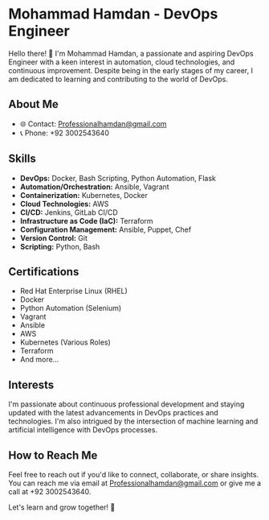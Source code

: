 # Mohammad Hamdan - DevOps Engineer

Hello there! 👋 I'm Mohammad Hamdan, a passionate and aspiring DevOps Engineer with a keen interest in automation, cloud technologies, and continuous improvement. Despite being in the early stages of my career, I am dedicated to learning and contributing to the world of DevOps.

## About Me

- 🌐 Contact: [Professionalhamdan@gmail.com](mailto:Professionalhamdan@gmail.com)
- 📞 Phone: +92 3002543640

## Skills

- **DevOps:** Docker, Bash Scripting, Python Automation, Flask
- **Automation/Orchestration:** Ansible, Vagrant
- **Containerization:** Kubernetes, Docker
- **Cloud Technologies:** AWS
- **CI/CD:** Jenkins, GitLab CI/CD
- **Infrastructure as Code (IaC):** Terraform
- **Configuration Management:** Ansible, Puppet, Chef
- **Version Control:** Git
- **Scripting:** Python, Bash

## Certifications

- Red Hat Enterprise Linux (RHEL)
- Docker
- Python Automation (Selenium)
- Vagrant
- Ansible
- AWS
- Kubernetes (Various Roles)
- Terraform
- And more...

## Interests

I'm passionate about continuous professional development and staying updated with the latest advancements in DevOps practices and technologies. I'm also intrigued by the intersection of machine learning and artificial intelligence with DevOps processes.

## How to Reach Me

Feel free to reach out if you'd like to connect, collaborate, or share insights. You can reach me via email at [Professionalhamdan@gmail.com](mailto:Professionalhamdan@gmail.com) or give me a call at +92 3002543640.

Let's learn and grow together! 🚀
